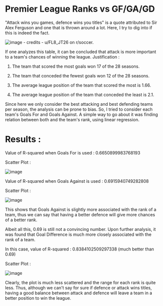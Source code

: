 # Premier League Ranks vs GF/GA/GD

"Attack wins you games, defence wins you titles" is a quote attributed to Sir Alex Ferguson and one that is thrown around a lot. Here, I try to dig into if this is indeed the fact.

![image](https://user-images.githubusercontent.com/78305343/142453181-e0ea0217-038a-48cb-ae10-5218acc3b3aa.png) - credits - u/FL8_JT26 on r/soccer.


If one analyzes this table, it can be concluded that attack is more important to a team's chances of winning the league. Justification : 

1. The team that scored the most goals won 17 of the 28 seasons.

2. The team that conceded the fewest goals won 12 of the 28 seasons.

3. The average league position of the team that scored the most is 1.66.

4. The average league position of the team that conceded the least is 2.1.

Since here we only consider the best attacking and best defending teams per season, the analysis can be prone to bias. So, I tried to consider each team's Goals For and Goals Against. A simple way to go about it was finding relation between both and the team's rank, using linear regression.

# Results : 

Value of R-squared when Goals For is used : 0.6650899983768193

Scatter Plot : 

![image](https://user-images.githubusercontent.com/78305343/142455423-b0dbbc12-af77-460f-adc0-07126891eb1a.png)

Value of R-squared when Goals Against is used : 0.6915940749282808

Scatter Plot : 

![image](https://user-images.githubusercontent.com/78305343/142455620-2a1278f8-8ea4-42fd-9286-aec922448855.png)

This shows that Goals Against is slightly more associated with the rank of a team, thus we can say that having a better defence will give more chances of a better rank.

Albeit all this, 0.69 is still not a convincing number. Upon further analysis, it was found that Goal Difference is much more closely associated with the rank of a team. 

In this case, value of R-squared : 0.8384102509297338 (much better than 0.69)

Scatter Plot : 

![image](https://user-images.githubusercontent.com/78305343/142456615-cb6dc54a-33ed-477b-832e-470ccb64ba8e.png)

Clearly, the plot is much less scattered and the range for each rank is quite less. Thus, although we can't say for sure if defence or attack wins titles, having a good balance between attack and defence will leave a team in a better position to win the league.







